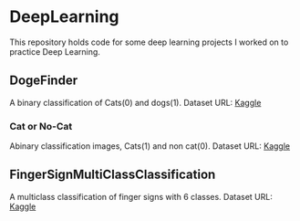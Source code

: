 # DeepLearning
This repository holds code for some deep learning projects I worked on to practice Deep Learning.

## DogeFinder
A binary classification of Cats(0) and dogs(1).
Dataset URL: [Kaggle](https://www.kaggle.com/dhirensk/cats-vs-dogs-training8000test2000)

### Cat or No-Cat
Abinary classification images, Cats(1) and non cat(0). Dataset URL: [Kaggle](https://www.kaggle.com/muhammeddalkran/catvnoncat)

## FingerSignMultiClassClassification
A multiclass classification of finger signs with 6 classes.
Dataset URL: [Kaggle](https://www.kaggle.com/maneesh99/signs-detection-dataset)